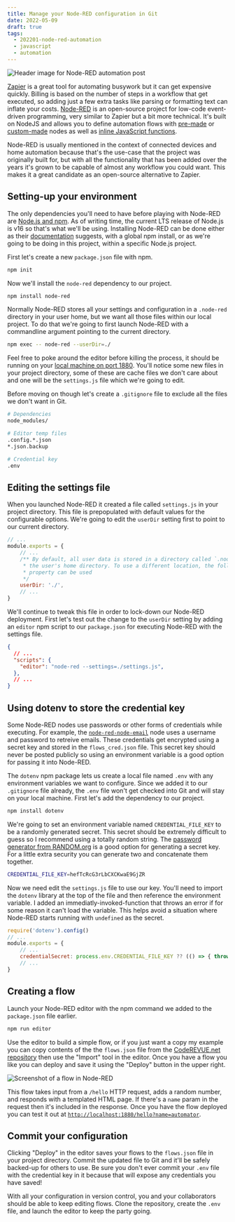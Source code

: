 ```yaml
---
title: Manage your Node-RED configuration in Git
date: 2022-05-09
draft: true
tags:
  - 202201-node-red-automation
  - javascript
  - automation
---
```


![Header image for Node-RED automation post](/node-red-configuration-git/header.png)

[Zapier](https://zapier.com/) is a great tool for automating busywork but it can get expensive quickly. Billing is based on the number of steps in a workflow that get executed, so adding just a few extra tasks like parsing or formatting text can inflate your costs. [Node-RED](https://nodered.org/) is an open-source project for low-code event-driven programming, very similar to Zapier but a bit more technical. It's built on NodeJS and allows you to define automation flows with [pre-made](https://flows.nodered.org/search?type=node&sort=downloads) or [custom-made](https://nodered.org/docs/creating-nodes/) nodes as well as [inline JavaScript functions](https://nodered.org/docs/user-guide/writing-functions).

Node-RED is usually mentioned in the context of connected devices and home automation because that's the use-case that the project was originally built for, but with all the functionality that has been added over the years it's grown to be capable of almost any workflow you could want. This makes it a great candidate as an open-source alternative to Zapier.

## Setting-up your environment

The only dependencies you'll need to have before playing with Node-RED are [Node.js and npm](https://nodejs.org/en/download/). As of writing time, the current LTS release of Node.js is v16 so that's what we'll be using. Installing Node-RED can be done either as their [documentation](https://nodered.org/docs/getting-started/local) suggests, with a global npm install, or as we're going to be doing in this project, within a specific Node.js project.

First let's create a new `package.json` file with npm.

```bash
npm init
```

Now we'll install the `node-red` dependency to our project.

```bash
npm install node-red
```

Normally Node-RED stores all your settings and configuration in a `.node-red` directory in your user home, but we want all those files within our local project. To do that we're going to first launch Node-RED with a commandline argument pointing to the current directory.

```bash
npm exec -- node-red --userDir=./
```

Feel free to poke around the editor before killing the process, it should be running on your [local machine on port 1880](http://localhost:1880/). You'll notice some new files in your project directory, some of these are cache files we don't care about and one will be the `settings.js` file which we're going to edit.

Before moving on though let's create a `.gitignore` file to exclude all the files we don't want in Git.

```bash
# Dependencies
node_modules/

# Editor temp files
.config.*.json
*.json.backup

# Credential key
.env
```

## Editing the settings file

When you launched Node-RED it created a file called `settings.js` in your project directory. This file is prepopulated with default values for the configurable options. We're going to edit the `userDir` setting first to point to our current directory.

```js
// ...
module.exports = {
    // ...
    /** By default, all user data is stored in a directory called `.node-red` under
     * the user's home directory. To use a different location, the following
     * property can be used
     */
    userDir: './',
    // ...
}
```

We'll continue to tweak this file in order to lock-down our Node-RED deployment. First let's test out the change to the `userDir` setting by adding an `editor` npm script to our `package.json` for executing Node-RED with the settings file.

```json
{
  // ...
  "scripts": {
    "editor": "node-red --settings=./settings.js",
  },
  // ...
}
```

## Using dotenv to store the credential key

Some Node-RED nodes use passwords or other forms of credentials while executing. For example, the [`node-red-node-email`](https://flows.nodered.org/node/node-red-node-email) node uses a username and password to retreive emails. These credentials get encrypted using a secret key and stored in the `flows_cred.json` file. This secret key should never be posted publicly so using an environment variable is a good option for passing it into Node-RED.

The `dotenv` npm package lets us create a local file named `.env` with any environment variables we want to configure. Since we added it to our `.gitignore` file already, the `.env` file won't get checked into Git and will stay on your local machine. First let's add the dependency to our project.

```bash
npm install dotenv
```

We're going to set an environment variable named `CREDENTIAL_FILE_KEY` to be a randomly generated secret. This secret should be extremely difficult to guess so I recommend using a totally random string. The [password generator from RANDOM.org](https://www.random.org/passwords/?num=1&len=24&format=plain&rnd=new) is a good option for generating a secret key. For a little extra security you can generate two and concatenate them together.

```bash
CREDENTIAL_FILE_KEY=hefTcRcG3rLbCXCKwaE9GjZR
```

Now we need edit the `settings.js` file to use our key. You'll need to import the `dotenv` library at the top of the file and then reference the environment variable. I added an immediatly-invoked-function that throws an error if for some reason it can't load the variable. This helps avoid a situation where Node-RED starts running with `undefined` as the secret.

```js
require('dotenv').config()
// ...
module.exports = {
    // ...
    credentialSecret: process.env.CREDENTIAL_FILE_KEY ?? (() => { throw new Error() })(),
    // ...
}
```

## Creating a flow

Launch your Node-RED editor with the npm command we added to the `package.json` file earlier.

```bash
npm run editor
```

Use the editor to build a simple flow, or if you just want a copy my example you can copy contents of the the `flows.json` file from the [CodeREVUE.net repository](https://github.com/lurkshark/coderevue/blob/main/202201-node-red-automation/flows.json) then use the "Import" tool in the editor. Once you have a flow you like you can deploy and save it using the "Deploy" button in the upper right.

![Screenshot of a flow in Node-RED](/node-red-configuration-git/node-red-flow.png)

This flow takes input from a `/hello` HTTP request, adds a random number, and responds with a templated HTML page. If there's a `name` param in the request then it's included in the response. Once you have the flow deployed you can test it out at [`http://localhost:1880/hello?name=automator`](http://localhost:1880/hello?name=automator).

## Commit your configuration

Clicking "Deploy" in the editor saves your flows to the `flows.json` file in your project directory. Commit the updated file to Git and it'll be safely backed-up for others to use. Be sure you don't ever commit your `.env` file with the credential key in it because that will expose any credentials you have saved!

With all your configuration in version control, you and your collaborators should be able to keep editing flows. Clone the repository, create the `.env` file, and launch the editor to keep the party going.
